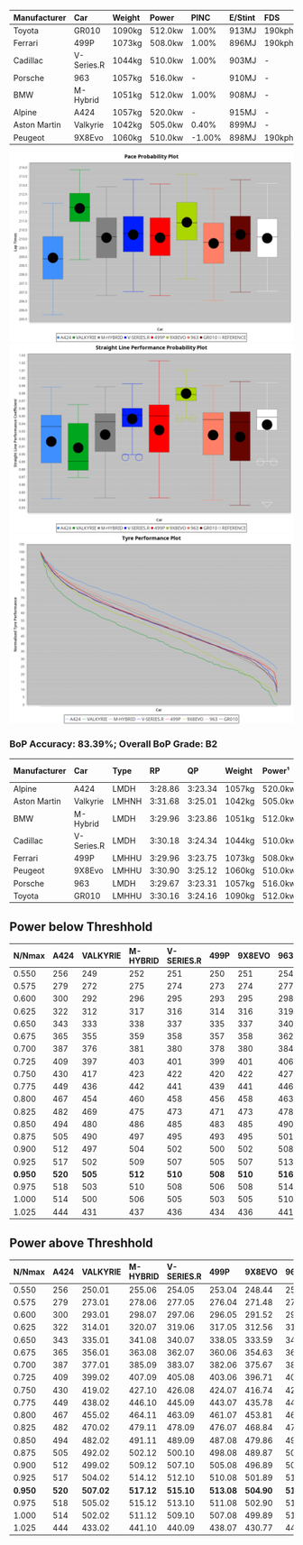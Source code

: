 | Manufacturer | Car        | Weight | Power   | PINC    | E/Stint | FDS     |
|:-|:-|:-|:-|:-|:-|:-|
| Toyota       | GR010      | 1090kg | 512.0kw | 1.00%   | 913MJ   | 190kph  |
| Ferrari      | 499P       | 1073kg | 508.0kw | 1.00%   | 896MJ   | 190kph  |
| Cadillac     | V-Series.R | 1044kg | 510.0kw | 1.00%   | 903MJ   |    -    |
| Porsche      | 963        | 1057kg | 516.0kw |    -    | 910MJ   |    -    |
| BMW          | M-Hybrid   | 1051kg | 512.0kw | 1.00%   | 908MJ   |    -    |
| Alpine       | A424       | 1057kg | 520.0kw |    -    | 915MJ   |    -    |
| Aston Martin | Valkyrie   | 1042kg | 505.0kw | 0.40%   | 899MJ   |    -    |
| Peugeot      | 9X8Evo     | 1060kg | 510.0kw | -1.00%  | 898MJ   | 190kph  |

![PACECHART](./IMG/ACOMETHOD.png)
![STRAIGHTLINEPERFORMANCECHART](./IMG/ACOMETHOD_sp.png)
![TYREPERFORMANCECHART](./IMG/ACOMETHOD_tw.png)

### BoP Accuracy: 83.39%; Overall BoP Grade: B2
| Manufacturer | Car        | Type  | RP      | QP      | Weight | Power¹  | Threshhold | PINC    | Power²   | E/Stint | AVG Vmax  | FDS     | RDLC | L/Stint | BOP-Grade | Model Accuracy | Model Points | Match%  | SimDiff |
|:-|:-|:-|:-|:-|:-|:-|:-|:-|:-|:-|:-|:-|:-|:-|:-|:-|:-|:-|:-|
| Alpine       | A424       | LMDH  | 3:28.86 | 3:23.34 | 1057kg | 520.0kw | 210.0kph   |    -    | 520.00kw |  915MJ  | 320.26kph |    -    | 1.02 | 12      | -D1       | 96.10%         | 2390         | 69.99%  | +0.07   |
| Aston Martin | Valkyrie   | LMHNH | 3:31.68 | 3:25.01 | 1042kg | 505.0kw | 210.0kph   | 0.40%   | 507.00kw |  899MJ  | 318.10kph |    -    | 1.04 | 12      | +Ω1       | 100.00%        | 466          | 44.67%  | #       |
| BMW          | M-Hybrid   | LMDH  | 3:29.96 | 3:23.86 | 1051kg | 512.0kw | 210.0kph   | 1.00%   | 517.10kw |  908MJ  | 321.62kph |    -    | 1.02 | 12      | -A2       | 100.00%        | 3339         | 94.75%  | +0.19   |
| Cadillac     | V-Series.R | LMDH  | 3:30.18 | 3:24.34 | 1044kg | 510.0kw | 210.0kph   | 1.00%   | 515.10kw |  903MJ  | 323.78kph |    -    | 1.03 | 12      | ~A1       | 99.56%         | 5841         | 98.62%  | -0.01   |
| Ferrari      | 499P       | LMHHU | 3:29.96 | 3:23.75 | 1073kg | 508.0kw | 210.0kph   | 1.00%   | 513.10kw |  896MJ  | 320.99kph | 190kph  | 1.04 | 12      | ~A1       | 99.57%         | 7417         | 96.88%  | +0.42   |
| Peugeot      | 9X8Evo     | LMHHU | 3:30.90 | 3:25.12 | 1060kg | 510.0kw | 210.0kph   | -1.00%  | 504.90kw |  898MJ  | 328.77kph | 190kph  | 1.00 | 12      | +C2       | 100.00%        | 1891         | 71.91%  | +0.36   |
| Porsche      | 963        | LMDH  | 3:29.67 | 3:23.31 | 1057kg | 516.0kw | 210.0kph   |    -    | 516.00kw |  910MJ  | 321.29kph |    -    | 1.02 | 12      | -A2       | 98.39%         | 16118        | 90.33%  | +0.42   |
| Toyota       | GR010      | LMHHU | 3:30.16 | 3:24.16 | 1090kg | 512.0kw | 210.0kph   | 1.00%   | 517.10kw |  913MJ  | 319.00kph | 190kph  | 1.01 | 12      | ~A1       | 99.90%         | 5196         | 100.00% | +0.36   |

## Power below Threshhold
| N/Nmax    | A424    | VALKYRIE | M-HYBRID | V-SERIES.R | 499P    | 9X8EVO  | 963     | GR010   |
|:-|:-|:-|:-|:-|:-|:-|:-|:-|
|  0.550    |  256    |  249     |  252     |  251       |  250    |  251    |  254    |  252    |
|  0.575    |  279    |  272     |  275     |  274       |  273    |  274    |  277    |  275    |
|  0.600    |  300    |  292     |  296     |  295       |  293    |  295    |  298    |  296    |
|  0.625    |  322    |  312     |  317     |  316       |  314    |  316    |  319    |  317    |
|  0.650    |  343    |  333     |  338     |  337       |  335    |  337    |  340    |  338    |
|  0.675    |  365    |  355     |  359     |  358       |  357    |  358    |  362    |  359    |
|  0.700    |  387    |  376     |  381     |  380       |  378    |  380    |  384    |  381    |
|  0.725    |  409    |  397     |  403     |  401       |  399    |  401    |  406    |  403    |
|  0.750    |  430    |  417     |  423     |  422       |  420    |  422    |  427    |  423    |
|  0.775    |  449    |  436     |  442     |  441       |  439    |  441    |  446    |  442    |
|  0.800    |  467    |  454     |  460     |  458       |  456    |  458    |  463    |  460    |
|  0.825    |  482    |  469     |  475     |  473       |  471    |  473    |  478    |  475    |
|  0.850    |  494    |  480     |  486     |  485       |  483    |  485    |  490    |  486    |
|  0.875    |  505    |  490     |  497     |  495       |  493    |  495    |  501    |  497    |
|  0.900    |  512    |  497     |  504     |  502       |  500    |  502    |  508    |  504    |
|  0.925    |  517    |  502     |  509     |  507       |  505    |  507    |  513    |  509    |
| **0.950** | **520** | **505**  | **512**  | **510**    | **508** | **510** | **516** | **512** |
|  0.975    |  518    |  503     |  510     |  508       |  506    |  508    |  514    |  510    |
|  1.000    |  514    |  500     |  506     |  505       |  503    |  505    |  510    |  506    |
|  1.025    |  444    |  431     |  437     |  436       |  434    |  436    |  441    |  437    |

## Power above Threshhold
| N/Nmax    | A424    | VALKYRIE   | M-HYBRID   | V-SERIES.R | 499P       | 9X8EVO     | 963     | GR010      |
|:-|:-|:-|:-|:-|:-|:-|:-|:-|
|  0.550    |  256    |  250.01    |  255.06    |  254.05    |  253.04    |  248.44    |  254    |  255.06    |
|  0.575    |  279    |  273.01    |  278.06    |  277.05    |  276.04    |  271.48    |  277    |  278.06    |
|  0.600    |  300    |  293.01    |  298.07    |  297.06    |  296.05    |  291.52    |  298    |  298.07    |
|  0.625    |  322    |  314.01    |  320.07    |  319.06    |  317.05    |  312.56    |  319    |  320.07    |
|  0.650    |  343    |  335.01    |  341.08    |  340.07    |  338.05    |  333.59    |  340    |  341.08    |
|  0.675    |  365    |  356.01    |  363.08    |  362.07    |  360.06    |  354.63    |  362    |  363.08    |
|  0.700    |  387    |  377.01    |  385.09    |  383.07    |  382.06    |  375.67    |  384    |  385.09    |
|  0.725    |  409    |  399.02    |  407.09    |  405.08    |  403.06    |  396.71    |  406    |  407.09    |
|  0.750    |  430    |  419.02    |  427.10    |  426.08    |  424.07    |  416.74    |  427    |  427.10    |
|  0.775    |  449    |  438.02    |  446.10    |  445.09    |  443.07    |  435.78    |  446    |  446.10    |
|  0.800    |  467    |  455.02    |  464.11    |  463.09    |  461.07    |  453.81    |  463    |  464.11    |
|  0.825    |  482    |  470.02    |  479.11    |  478.09    |  476.07    |  468.84    |  478    |  479.11    |
|  0.850    |  494    |  482.02    |  491.11    |  489.09    |  487.08    |  479.86    |  490    |  491.11    |
|  0.875    |  505    |  492.02    |  502.12    |  500.10    |  498.08    |  489.87    |  501    |  502.12    |
|  0.900    |  512    |  499.02    |  509.12    |  507.10    |  505.08    |  496.89    |  508    |  509.12    |
|  0.925    |  517    |  504.02    |  514.12    |  512.10    |  510.08    |  501.89    |  513    |  514.12    |
| **0.950** | **520** | **507.02** | **517.12** | **515.10** | **513.08** | **504.90** | **516** | **517.12** |
|  0.975    |  518    |  505.02    |  515.12    |  513.10    |  511.08    |  502.90    |  514    |  515.12    |
|  1.000    |  514    |  502.02    |  511.12    |  509.10    |  507.08    |  499.89    |  510    |  511.12    |
|  1.025    |  444    |  433.02    |  441.10    |  440.09    |  438.07    |  430.77    |  441    |  441.10    |
